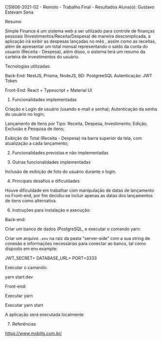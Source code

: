 CSI606-2021-02 - Remoto - Trabalho Final - Resultados
Aluna(o): Gustavo Estevam Sena

Resumo

Simple Finance é um sistema web a ser utilizado para controle de finanças pessoais (Investimentos/Receita/Despesa) de maneira descomplicada, a aplicação irá exibir as despesas lançadas no mês , assim como as receitas, além de apresentar um total mensal representando o saldo da conta do usuario (Receita - Despesa), além disso, o sistema terá um resumo da carteira de investimentos do usuário.

Tecnologias utilizadas:

Back-End: NestJS, Prisma, NodeJS, 
BD: PostgreeSQL
Autenticação: JWT Token

Front-End: React + Typescript + Material UI

1. Funcionalidades implementadas

Criação e Login de usuário (usando e-mail e senha);
Autenticação da senha do usuário no login;

Lançamento de Itens por Tipo: Receita, Despesa, Investimento;
Edição, Exclusão e Pesquisa de itens;

Exibição do Total (Receita - Despesa) na barra superior da tela, com atualização a cada lançamento;

2. Funcionalidades previstas e não implementadas


3. Outras funcionalidades implementadas

Inclusão de exibição de foto do usuário durante o login.

4. Principais desafios e dificuldades

Houve dificuldade em trabalhar com manipulação de datas de lançamento no Front-end, por fim decidiu-se incluir apenas as datas dos lançamentos de itens como alternativa.

6. Instruções para instalação e execução:

Back-end:

Criar um banco de dados (PostgreSQL, e executar o comando yarn:

Criar um arquivo `.env` na raiz da pasta "server-side" com a sua string de conexão e informações necessárias para conectar ao banco, tal como disposto em env.example:

JWT_SECRET=
DATABASE_URL=
PORT=3333

Executar o camando:

yarn start:dev

Front-end:

Executar yarn

Executar  yarn start

A aplicação será executada localmente

7. Referências

https://www.mobills.com.br/

